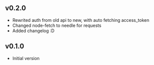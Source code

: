 ## v0.2.0
* Rewrited auth from old api to new, with auto fetching access_token
* Changed node-fetch to needle for requests
* Added changelog :D

## v0.1.0
* Initial version